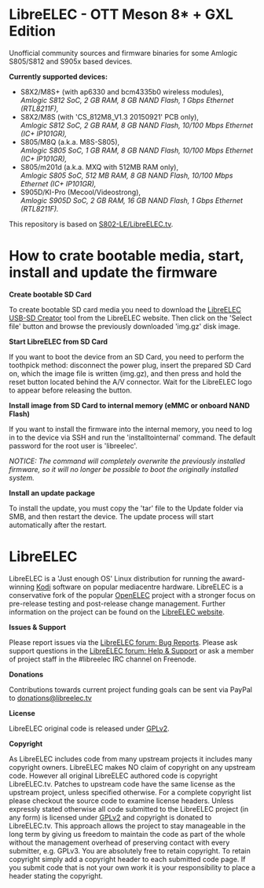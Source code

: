 # LibreELEC - OTT Meson 8* + GXL Edition

Unofficial community sources and firmware binaries for some Amlogic S805/S812 and S905x based devices.

**Currently supported devices:**

- S8X2/M8S+ (with ap6330 and bcm4335b0 wireless modules),<br />
*Amlogic S812 SoC, 2 GB RAM, 8 GB NAND Flash, 1 Gbps Ethernet (RTL8211F),*
- S8X2/M8S (with 'CS_812M8_V1.3 20150921' PCB only),<br />
*Amlogic S812 SoC, 2 GB RAM, 8 GB NAND Flash, 10/100 Mbps Ethernet (IC+ IP101GR),*
- S805/M8Q (a.k.a. M8S-S805),<br />
*Amlogic S805 SoC, 1 GB RAM, 8 GB NAND Flash, 10/100 Mbps Ethernet (IC+ IP101GR),*
- S805/m201d (a.k.a. MXQ with 512MB RAM only),<br />
*Amlogic S805 SoC, 512 MB RAM, 8 GB NAND Flash, 10/100 Mbps Ethernet (IC+ IP101GR),*
- S905D/KI-Pro (Mecool/Videostrong),<br />
*Amlogic S905D SoC, 2 GB RAM, 16 GB NAND Flash, 1 Gbps Ethernet (RTL8211F).*

This repository is based on [S802-LE/LibreELEC.tv](https://github.com/S802-LE/LibreELEC.tv).

# How to crate bootable media, start, install and update the firmware

**Create bootable SD Card**

To create bootable SD card media you need to download the [LibreELEC USB-SD Creator](https://libreelec.tv/downloads_new/) tool from the LibreELEC website. Then click on the 'Select file' button and browse the previously downloaded 'img.gz' disk image.

**Start LibreELEC from SD Card**

If you want to boot the device from an SD Card, you need to perform the toothpick method: disconnect the power plug, insert the prepared SD Card on, which the image file is written (img.gz), and then press and hold the reset button located behind the A/V connector. Wait for the LibreELEC logo to appear before releasing the button.

**Install image from SD Card to internal memory (eMMC or onboard NAND Flash)**

If you want to install the firmware into the internal memory, you need to log in to the device via SSH and run the 'installtointernal' command. The default password for the root user is 'libreelec'.

*NOTICE: The command will completely overwrite the previously installed firmware, so it will no longer be possible to boot the originally installed system.*

**Install an update package**

To install the update, you must copy the 'tar' file to the Update folder via SMB, and then restart the device. The update process will start automatically after the restart.

# LibreELEC

LibreELEC is a 'Just enough OS' Linux distribution for running the award-winning [Kodi](https://kodi.tv) software on popular mediacentre hardware. LibreELEC is a conservative fork of the popular [OpenELEC](http://openelec.tv) project with a stronger focus on pre-release testing and post-release change management. Further information on the project can be found on the [LibreELEC website](https://libreelec.tv).

**Issues & Support**

Please report issues via the [LibreELEC forum: Bug Reports](https://forum.libreelec.tv/forum-35.html). Please ask support questions in the [LibreELEC forum: Help & Support](https://forum.libreelec.tv/forum-3.html) or ask a member of project staff in the #libreelec IRC channel on Freenode.

**Donations**

Contributions towards current project funding goals can be sent via PayPal to donations@libreelec.tv

**License**

LibreELEC original code is released under [GPLv2](https://www.gnu.org/licenses/gpl-2.0.html).

**Copyright**

As LibreELEC includes code from many upstream projects it includes many copyright owners. LibreELEC makes NO claim of copyright on any upstream code. However all original LibreELEC authored code is copyright LibreELEC.tv. Patches to upstream code have the same license as the upstream project, unless specified otherwise. For a complete copyright list please checkout the source code to examine license headers. Unless expressly stated otherwise all code submitted to the LibreELEC project (in any form) is licensed under [GPLv2](https://www.gnu.org/licenses/gpl-2.0.html) and copyright is donated to LibreELEC.tv. This approach allows the project to stay manageable in the long term by giving us freedom to maintain the code as part of the whole without the management overhead of preserving contact with every submitter, e.g. GPLv3. You are absolutely free to retain copyright. To retain copyright simply add a copyright header to each submitted code page. If you submit code that is not your own work it is your responsibility to place a header stating the copyright.
